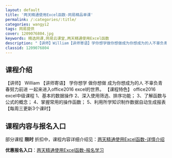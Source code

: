 ```yaml
---
layout: default
title: '两天精通使用Excel函数-网易精品单课'
permalink: /:categories/:title/
categories: wangyi2
tags: 网易提供
cover: 1209076804.jpg
keywords: 精选网课,网易云课堂,两天精通使用Excel函数
description: "【讲师】William【讲师寄语】学你想学做你想做成为你想成为的人不辜负青春努力前进一起来进入office2016excel的世界。【课程特色】office2016excel中级课程1、基本"
classid: 1209076804
---
```


## 课程介绍

【讲师】
William
【讲师寄语】
学你想学
做你想做
成为你想成为的人
不辜负青春努力前进
一起来进入office2016 excel的世界。
【课程特色】
office2016 excel中级课程
1、基本的数据操作
2、深入使用筛选、排序功能；
3、了解函数与公式的概念；
4、掌握常用的操作函数；
5、利用所学知识制作数据自动生成报表
【每周三更新3个课时】

## 课程内容与报名入口

部分课程 **限时** 折扣中，课程内容详细介绍见：[两天精通使用Excel函数-详情介绍](https://study.163.com/course/introduction/1209076804.htm?share=1&shareId=1025206652&utm_campaign=share&utm_medium=iphoneShare&utm_source=&utm_u=1025206652)

**优惠报名入口**：[两天精通使用Excel函数-报名学习](https://study.163.com/course/introduction/1209076804.htm?share=1&shareId=1025206652&utm_campaign=share&utm_medium=iphoneShare&utm_source=&utm_u=1025206652)

